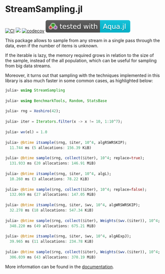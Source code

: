 # StreamSampling.jl

[![CI](https://github.com/JuliaDynamics/StreamSampling.jl/workflows/CI/badge.svg)](https://github.com/JuliaDynamics/StreamSampling.jl/actions?query=workflow%3ACI)
[![](https://img.shields.io/badge/docs-stable-blue.svg)](https://juliadynamics.github.io/StreamSampling.jl/dev/)
[![codecov](https://codecov.io/gh/JuliaDynamics/StreamSampling.jl/graph/badge.svg?token=F8W0MC53Z0)](https://codecov.io/gh/JuliaDynamics/StreamSampling.jl)
[![Aqua QA](https://raw.githubusercontent.com/JuliaTesting/Aqua.jl/master/badge.svg)](https://github.com/JuliaTesting/Aqua.jl)


This package allows to sample from any stream in a single pass through the data, 
even if the number of items is unknown. 

If the iterable is lazy, the memory required grows in relation to the size of the 
sample, instead of the all population, which can be useful for sampling from big 
data streams.

Moreover, it turns out that sampling with the techniques implemented in this library
is also much faster in some common cases, as highlighted below:


```julia
julia> using StreamSampling

julia> using BenchmarkTools, Random, StatsBase

julia> rng = Xoshiro(42);

julia> iter = Iterators.filter(x -> x != 10, 1:10^7);

julia> wv(el) = 1.0

julia> @btime itsample($rng, $iter, 10^4, algRSWRSKIP);
  11.744 ms (5 allocations: 156.39 KiB)

julia> @btime sample($rng, collect($iter), 10^4; replace=true);
  131.933 ms (20 allocations: 146.91 MiB)

julia> @btime itsample($rng, $iter, 10^4, algL);
  10.260 ms (3 allocations: 78.22 KiB)

julia> @btime sample($rng, collect($iter), 10^4; replace=false);
  132.069 ms (27 allocations: 147.05 MiB)

julia> @btime itsample($rng, $iter, $wv, 10^4, algWRSWRSKIP);
  32.278 ms (18 allocations: 547.34 KiB)

julia> @btime sample($rng, collect($iter), Weights($wv.($iter)), 10^4; replace=true);
  348.220 ms (49 allocations: 675.21 MiB)

julia> @btime itsample($rng, $iter, $wv, 10^4, algAExpJ);
  39.965 ms (11 allocations: 234.78 KiB)

julia> @btime sample($rng, collect($iter), Weights($wv.($iter)), 10^4; replace=false);
  306.039 ms (43 allocations: 370.19 MiB)
```

More information can be found in the [documentation](https://juliadynamics.github.io/StreamSampling.jl/dev/).
